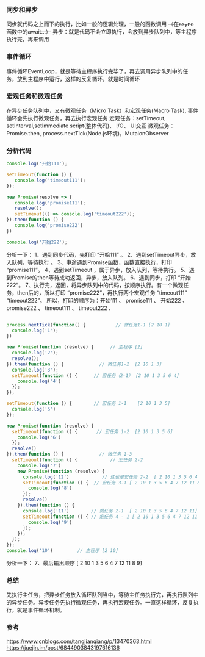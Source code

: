 ### 同步和异步
同步就代码之上而下的执行，比如一般的逻辑处理，一般的函数调用 ~~（在async函数中的await...）~~
异步：就是代码不会立即执行，会放到异步队列中，等主程序执行完，再来调用

### 事件循环
事件循环EventLoop，就是等待主程序执行完毕了，再去调用异步队列中的任务，放到主程序中运行，这样的反复循环，就是时间循环

### 宏观任务和微观任务
在异步任务队列中，又有微观任务（Micro Task）和宏观任务(Macro Task),
事件循环会先执行微观任务，再去执行宏观任务
宏观任务：setTimeout, setInterval,setImmediate script(整体代码)、 I/O、 UI交互
微观任务：Promise.then, process.nextTick(Node.js环境)，MutaionObserver

### 分析代码
```javascript
console.log('开始111');

setTimeout(function () {
   console.log('timeout111');
});

new Promise(resolve => {
   console.log('promise111');
   resolve();
   setTimeout(() => console.log('timeout222'));
}).then(function () {
   console.log('promise222')
})

console.log('开始222');

```
分析一下：
1、遇到同步代码，先打印 “开始111” 。
2、遇到setTimeout异步，放入队列，等待执行 。
3、中途遇到Promise函数，函数直接执行，打印 “promise111”。
4、遇到setTimeout ，属于异步，放入队列，等待执行。
5、遇到Promise的then等待成功返回，异步，放入队列。
6、遇到同步，打印 “开始222”。
7、执行完，返回，将异步队列中的代码，按顺序执行。有一个微观任务，then后的，所以打印 “promise222”，再执行两个宏观任务 “timeout111” “timeout222”。
所以，打印的顺序为：开始111 、 promise111 、 开始222 、 promise222 、 timeout111 、 timeout222 .

```javascript

process.nextTick(function() {           // 微任务1-1 [2 10 1]
  console.log('1');                   
})

new Promise(function (resolve) {      // 主程序 [2]
  console.log('2');                   
  resolve();                          
}).then(function () {             // 微任务1-2  [2 10 1 3]         
  console.log('3');                   
  setTimeout(function () {      // 宏任务（2-1） [2 10 1 3 5 6 4]
    console.log('4')
  });
});

setTimeout(function () {        // 宏任务 1-1    [2 10 1 3 5]
  console.log('5')                    
});

new Promise(function (resolve) { 
  setTimeout(function () {       // 宏任务 1-2  [2 10 1 3 5 6]    
    console.log('6')                  
  });
  resolve()
}).then(function () {             // 微任务 1-3       
  setTimeout(function () {            // 宏任务 2-2
    console.log('7')
    new Promise(function (resolve) {
      console.log('12')            // 这也是宏任务 2-2  [ 2 10 1 3 5 6 4 7 12]
      setTimeout(function () {  // 宏任务 3-1 [ 2 10 1 3 5 6 4 7 12 11 8]
        console.log('8')
      });
      resolve()
    }).then(function () {
      console.log('11')        // 微任务 2-1  [ 2 10 1 3 5 6 4 7 12 11]
      setTimeout(function () { // 宏任务 4 - 1 [ 2 10 1 3 5 6 4 7 12 11 8 9]
        console.log('9')
      });
    });
  });
});
console.log('10')         // 主程序 [2 10]

```
分析一下：
7、最后输出顺序 [ 2 10 1 3 5 6 4 7 12 11 8 9]

### 总结

先执行主任务，把异步任务放入循环队列当中，等待主任务执行完，再执行队列中的异步任务。异步任务先执行微观任务，再执行宏观任务。一直这样循环，反复执行，就是事件循环机制。

### 参考
https://www.cnblogs.com/tangjianqiang/p/13470363.html
https://juejin.im/post/6844903843197616136